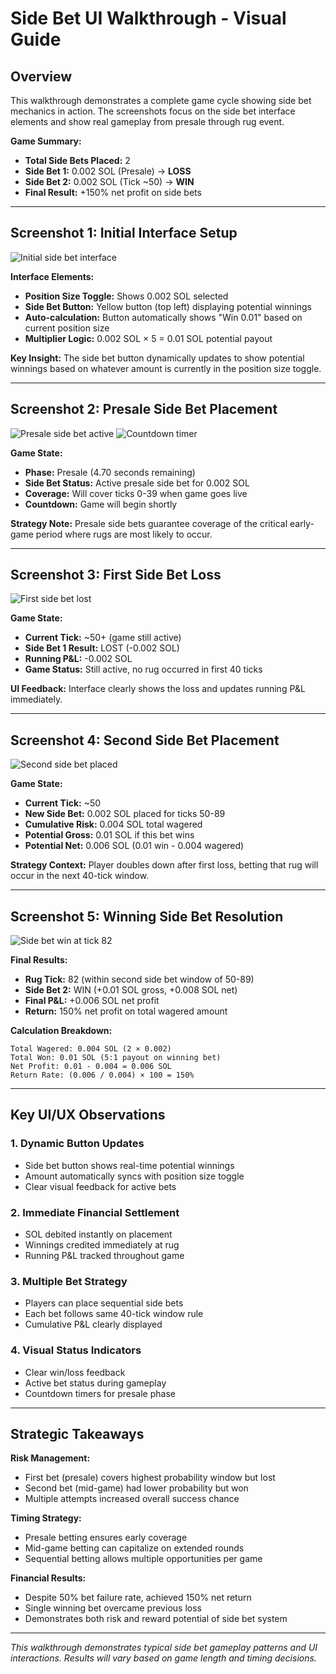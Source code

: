 # Side Bet UI Walkthrough - Visual Guide

## Overview
This walkthrough demonstrates a complete game cycle showing side bet mechanics in action. The screenshots focus on the side bet interface elements and show real gameplay from presale through rug event.

**Game Summary:**
- **Total Side Bets Placed:** 2
- **Side Bet 1:** 0.002 SOL (Presale) → **LOSS**
- **Side Bet 2:** 0.002 SOL (Tick ~50) → **WIN**
- **Final Result:** +150% net profit on side bets

---

## Screenshot 1: Initial Interface Setup

![Initial side bet interface](./images/sidebet-initial-interface.png)

**Interface Elements:**
- **Position Size Toggle:** Shows 0.002 SOL selected
- **Side Bet Button:** Yellow button (top left) displaying potential winnings
- **Auto-calculation:** Button automatically shows "Win 0.01" based on current position size
- **Multiplier Logic:** 0.002 SOL × 5 = 0.01 SOL potential payout

**Key Insight:** The side bet button dynamically updates to show potential winnings based on whatever amount is currently in the position size toggle.

---

## Screenshot 2: Presale Side Bet Placement

![Presale side bet active](./images/sidebet-presale-active.png) ![Countdown timer](./images/sidebet-countdown.png)

**Game State:**
- **Phase:** Presale (4.70 seconds remaining)
- **Side Bet Status:** Active presale side bet for 0.002 SOL
- **Coverage:** Will cover ticks 0-39 when game goes live
- **Countdown:** Game will begin shortly

**Strategy Note:** Presale side bets guarantee coverage of the critical early-game period where rugs are most likely to occur.

---

## Screenshot 3: First Side Bet Loss

![First side bet lost](./images/sidebet-first-loss.png)

**Game State:**
- **Current Tick:** ~50+ (game still active)
- **Side Bet 1 Result:** LOST (-0.002 SOL)
- **Running P&L:** -0.002 SOL
- **Game Status:** Still active, no rug occurred in first 40 ticks

**UI Feedback:** Interface clearly shows the loss and updates running P&L immediately.

---

## Screenshot 4: Second Side Bet Placement

![Second side bet placed](./images/sidebet-second-win.png)

**Game State:**
- **Current Tick:** ~50
- **New Side Bet:** 0.002 SOL placed for ticks 50-89
- **Cumulative Risk:** 0.004 SOL total wagered
- **Potential Gross:** 0.01 SOL if this bet wins
- **Potential Net:** 0.006 SOL (0.01 win - 0.004 wagered)

**Strategy Context:** Player doubles down after first loss, betting that rug will occur in the next 40-tick window.

---

## Screenshot 5: Winning Side Bet Resolution

![Side bet win at tick 82](./images/sidebet-second-win.png)

**Final Results:**
- **Rug Tick:** 82 (within second side bet window of 50-89)
- **Side Bet 2:** WIN (+0.01 SOL gross, +0.008 SOL net)
- **Final P&L:** +0.006 SOL net profit
- **Return:** 150% net profit on total wagered amount

**Calculation Breakdown:**
```
Total Wagered: 0.004 SOL (2 × 0.002)
Total Won: 0.01 SOL (5:1 payout on winning bet)
Net Profit: 0.01 - 0.004 = 0.006 SOL
Return Rate: (0.006 / 0.004) × 100 = 150%
```

---

## Key UI/UX Observations

### 1. Dynamic Button Updates
- Side bet button shows real-time potential winnings
- Amount automatically syncs with position size toggle
- Clear visual feedback for active bets

### 2. Immediate Financial Settlement
- SOL debited instantly on placement
- Winnings credited immediately at rug
- Running P&L tracked throughout game

### 3. Multiple Bet Strategy
- Players can place sequential side bets
- Each bet follows same 40-tick window rule
- Cumulative P&L clearly displayed

### 4. Visual Status Indicators
- Clear win/loss feedback
- Active bet status during gameplay
- Countdown timers for presale phase

---

## Strategic Takeaways

**Risk Management:**
- First bet (presale) covers highest probability window but lost
- Second bet (mid-game) had lower probability but won
- Multiple attempts increased overall success chance

**Timing Strategy:**
- Presale betting ensures early coverage
- Mid-game betting can capitalize on extended rounds
- Sequential betting allows multiple opportunities per game

**Financial Results:**
- Despite 50% bet failure rate, achieved 150% net return
- Single winning bet overcame previous loss
- Demonstrates both risk and reward potential of side bet system

---

*This walkthrough demonstrates typical side bet gameplay patterns and UI interactions. Results will vary based on game length and timing decisions.*